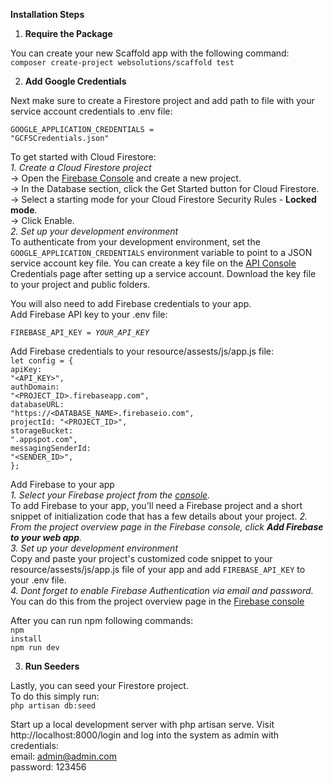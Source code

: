 <b>Installation Steps</b>

1. <strong>Require the Package</strong>

You can create your new Scaffold app with the following command:</br>
<code>composer create-project websolutions/scaffold test</code>

2. <strong>Add Google Credentials</strong>

Next make sure to create a Firestore project and add path to file with your service account credentials to .env file:</br>

<code>GOOGLE_APPLICATION_CREDENTIALS = "GCFSCredentials.json"</code></br>

To get started with Cloud Firestore:</br>
<i>1. Create a Cloud Firestore project</i></br>
-> Open the <a href="https://console.firebase.google.com/u/0/">Firebase Console</a> and create a new project.</br>
-> In the Database section, click the Get Started button for Cloud Firestore.</br>
-> Select a starting mode for your Cloud Firestore Security Rules - <b>Locked mode</b>.</br>
-> Click Enable.</br>
<i>2. Set up your development environment</i></br>
To authenticate from your development environment, set the <code>GOOGLE_APPLICATION_CREDENTIALS</code> environment variable to point to a JSON service account key file. You can create a key file on the <a href="https://console.cloud.google.com/apis/credentials/serviceaccountkey">API Console</a> Credentials page after setting up a service account. Download the key file to your project and public folders.

You will also need to add Firebase credentials to your app.</br>
Add Firebase API key to your .env file:</br>

<code>FIREBASE_API_KEY = <i>YOUR_API_KEY</i></code></br>

Add Firebase credentials to your resource/assests/js/app.js file:</br>
<code>let config = {</code></br>
<code>apiKey: "<API_KEY>",</code></br>
<code>authDomain: "<PROJECT_ID>.firebaseapp.com",</code></br>
<code>databaseURL: "https://<DATABASE_NAME>.firebaseio.com",</code></br>
<code>projectId: "<PROJECT_ID>",</code></br>
<code>storageBucket: ".appspot.com",</code></br>
<code>messagingSenderId: "<SENDER_ID>",</code></br>
<code>};</code></br>

Add Firebase to your app</br>
<i>1. Select your Firebase project from the <a href="https://console.firebase.google.com">console</a>.</i></br>
To add Firebase to your app, you'll need a Firebase project and a short snippet of initialization code that has a few details about your project.
<i>2. From the project overview page in the Firebase console, click <b>Add Firebase to your web app</b>. </i></br>
<i>3. Set up your development environment</i></br>
Copy and paste your project's customized code snippet to your resource/assests/js/app.js file of your app and add <code>FIREBASE_API_KEY</code> to your .env file.</br>
<i>4. Dont forget to enable Firebase Authentication via email and password.</i> </br>
You can do this from the project overview page in the <a href="https://console.firebase.google.com">Firebase console</a>

After you can run npm following commands:</br>
<code>npm install</code></br>
<code>npm run dev</code></br>

3. <strong>Run Seeders</strong>

Lastly, you can seed your Firestore project.</br>
To do this simply run:</br>
<code>php artisan db:seed</code>

Start up a local development server with php artisan serve. Visit http://localhost:8000/login and log into the system as admin with credentials:</br>
email: admin@admin.com</br>
password: 123456</br>

